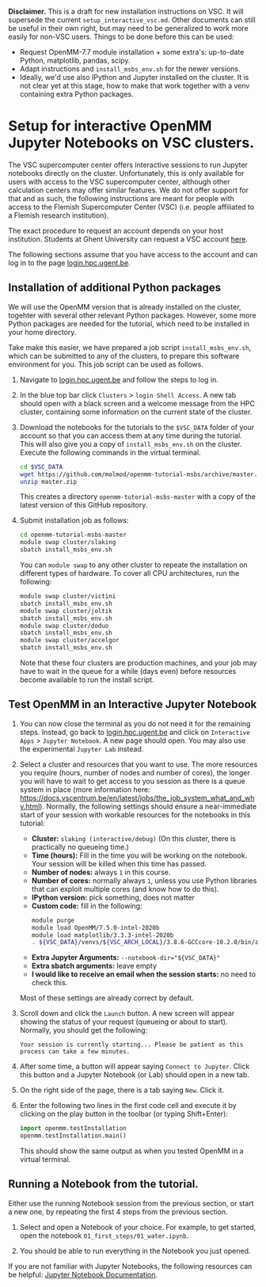**Disclaimer.**
This is a draft for new installation instructions on VSC. It will supersede the current `setup_interactive_vsc.md`.
Other documents can still be useful in their own right, but may need to be generalized to work more easily for non-VSC users.
Things to be done before this can be used:
- Request OpenMM-7.7 module installation + some extra's: up-to-date Python, matplotlib, pandas, scipy.
- Adapt instructions and `install_msbs_env.sh` for the newer versions.
- Ideally, we'd use also IPython and Jupyter installed on the cluster.
  It is not clear yet at this stage, how to make that work together with a venv containing extra Python packages.

# Setup for interactive OpenMM Jupyter Notebooks on VSC clusters.

The VSC supercomputer center offers interactive sessions to run Jupyter notebooks directly on the cluster.
Unfortunately, this is only available for users with access to the VSC supercomputer center, although other calculation centers may offer similar features.
We do not offer support for that and as such, the following instructions are meant for people with access to the Flemish Supercomputer Center (VSC) (i.e. people affiliated to a Flemish research institution).

The exact procedure to request an account depends on your host institution.
Students at Ghent University can request a VSC account [here](https://www.ugent.be/hpc/en/access/policy/access#Students).

The following sections assume that you have access to the account and can log in to the page [login.hpc.ugent.be](https://login.hpc.ugent.be).


## Installation of additional Python packages

We will use the OpenMM version that is already installed on the cluster, togehter with several other relevant Python packages.
However, some more Python packages are needed for the tutorial, which need to be installed in your home directory.

Take make this easier, we have prepared a job script `install_msbs_env.sh`, which can be submitted to any of the clusters, to prepare this software environment for you.
This job script can be used as follows.

1. Navigate to [login.hpc.ugent.be](https://login.hpc.ugent.be) and follow the steps to log in.

1. In the blue top bar click `Clusters` > `login Shell Access`.
   A new tab should open with a black screen and a welcome message from the HPC cluster,
   containing some information on the current state of the cluster.

1. Download the notebooks for the tutorials to the `$VSC_DATA` folder of your account so that you can access them at any time during the tutorial.
   This will also give you a copy of `install_msbs_env.sh` on the cluster.
   Execute the following commands in the virtual terminal.

   ```bash
   cd $VSC_DATA
   wget https://github.com/molmod/openmm-tutorial-msbs/archive/master.zip
   unzip master.zip
   ```

   This creates a directory `openmm-tutorial-msbs-master` with a copy of the latest version of this GitHub repository.

1. Submit installation job as follows:

   ```bash
   cd openmm-tutorial-msbs-master
   module swap cluster/slaking
   sbatch install_msbs_env.sh
   ```

   You can `module swap` to any other cluster to repeate the installation on different types of hardware.
   To cover all CPU architectures, run the following:

   ```bash
   module swap cluster/victini
   sbatch install_msbs_env.sh
   module swap cluster/joltik
   sbatch install_msbs_env.sh
   module swap cluster/doduo
   sbatch install_msbs_env.sh
   module swap cluster/accelgor
   sbatch install_msbs_env.sh
   ```

   Note that these four clusters are production machines, and your job may have to wait in the queue for a while (days even) before resources become available to run the install script.


## Test OpenMM in an Interactive Jupyter Notebook

1. You can now close the terminal as you do not need it for the remaining steps.
   Instead, go back to [login.hpc.ugent.be](https://login.hpc.ugent.be) and click on `Interactive Apps` > `Jupyter Notebook`.
   A new page should open.
   You may also use the experimental `Jupyter Lab` instead.

1. Select a cluster and resources that you want to use.
   The more resources you require (hours, number of nodes and number of cores), the longer you will have to wait to get access to you session as there is a queue system in place (more information here: https://docs.vscentrum.be/en/latest/jobs/the_job_system_what_and_why.html).
   Normally, the following settings should ensure a near-immediate start of your session with workable resources for the notebooks in this tutorial:

   - **Cluster:** `slaking (interactive/debug)` (On this cluster, there is practically no queueing time.)
   - **Time (hours):** Fill in the time you will be working on the notebook.
     Your session will be killed when this time has passed.
   - **Number of nodes:** always `1` in this course.
   - **Number of cores:** normally always `1`, unless you use Python libraries that can exploit multiple cores (and know how to do this).
   - **IPython version:** pick something, does not matter
   - **Custom code:** fill in the following:
     ```bash
     module purge
     module load OpenMM/7.5.0-intel-2020b
     module load matplotlib/3.3.3-intel-2020b
     . ${VSC_DATA}/venvs/${VSC_ARCH_LOCAL}/3.8.6-GCCcore-10.2.0/bin/activate
     ```
   - **Extra Jupyter Arguments:** `--notebook-dir="${VSC_DATA}"`
   - **Extra sbatch arguments:** leave empty
   - **I would like to receive an email when the session starts:** no need to check this.

   Most of these settings are already correct by default.

1. Scroll down and click the `Launch` button.
   A new screen will appear showing the status of your request (queueing or about to start).
   Normally, you should get the following:

   ```
   Your session is currently starting... Please be patient as this process can take a few minutes.
   ```

1. After some time, a button will appear saying `Connect to Jupyter`.
   Click this button and a Jupyter Notebook (or Lab) should open in a new tab.

1. On the right side of the page, there is a tab saying `New`. Click it.

1. Enter the following two lines in the first code cell and execute it by clicking on the play button in the toolbar (or typing Shift+Enter):

   ```python
   import openmm.testInstallation
   openmm.testInstallation.main()
    ```

   This should show the same output as when you tested OpenMM in a virtual terminal.


## Running a Notebook from the tutorial.

Either use the running Notebook session from the previous section, or start a new one, by repeating the first 4 steps from the previous section.

1. Select and open a Notebook of your choice.
   For example, to get started, open the notebook `01_first_steps/01_water.ipynb`.

1. You should be able to run everything in the Notebook you just opened.

If you are not familiar with Jupyter Notebooks, the following resources can be helpful: [Jupyter Notebook Documentation](https://jupyter-notebook.readthedocs.io/en/latest/notebook.html).
